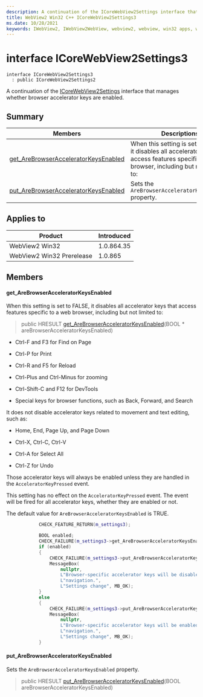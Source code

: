 ```yaml
---
description: A continuation of the ICoreWebView2Settings interface that manages whether browser accelerator keys are enabled.
title: WebView2 Win32 C++ ICoreWebView2Settings3
ms.date: 10/28/2021
keywords: IWebView2, IWebView2WebView, webview2, webview, win32 apps, win32, edge, ICoreWebView2, ICoreWebView2Controller, browser control, edge html, ICoreWebView2Settings3
---
```


# interface ICoreWebView2Settings3

```
interface ICoreWebView2Settings3
  : public ICoreWebView2Settings2
```

A continuation of the [ICoreWebView2Settings](icorewebview2settings.md) interface that manages whether browser accelerator keys are enabled.

## Summary

 Members                        | Descriptions
--------------------------------|---------------------------------------------
[get_AreBrowserAcceleratorKeysEnabled](#get_arebrowseracceleratorkeysenabled) | When this setting is set to FALSE, it disables all accelerator keys that access features specific to a web browser, including but not limited to:
[put_AreBrowserAcceleratorKeysEnabled](#put_arebrowseracceleratorkeysenabled) | Sets the `AreBrowserAcceleratorKeysEnabled` property.

## Applies to

Product                         | Introduced
--------------------------------|---------------------------------------------
WebView2 Win32            |    1.0.864.35
WebView2 Win32 Prerelease |    1.0.865

## Members

#### get_AreBrowserAcceleratorKeysEnabled

When this setting is set to FALSE, it disables all accelerator keys that access features specific to a web browser, including but not limited to:

> public HRESULT [get_AreBrowserAcceleratorKeysEnabled](#get_arebrowseracceleratorkeysenabled)(BOOL * areBrowserAcceleratorKeysEnabled)

* Ctrl-F and F3 for Find on Page

* Ctrl-P for Print

* Ctrl-R and F5 for Reload

* Ctrl-Plus and Ctrl-Minus for zooming

* Ctrl-Shift-C and F12 for DevTools

* Special keys for browser functions, such as Back, Forward, and Search

It does not disable accelerator keys related to movement and text editing, such as:

* Home, End, Page Up, and Page Down

* Ctrl-X, Ctrl-C, Ctrl-V

* Ctrl-A for Select All

* Ctrl-Z for Undo

Those accelerator keys will always be enabled unless they are handled in the `AcceleratorKeyPressed` event.

This setting has no effect on the `AcceleratorKeyPressed` event. The event will be fired for all accelerator keys, whether they are enabled or not.

The default value for `AreBrowserAcceleratorKeysEnabled` is TRUE.

```cpp
            CHECK_FEATURE_RETURN(m_settings3);

            BOOL enabled;
            CHECK_FAILURE(m_settings3->get_AreBrowserAcceleratorKeysEnabled(&enabled));
            if (enabled)
            {
                CHECK_FAILURE(m_settings3->put_AreBrowserAcceleratorKeysEnabled(FALSE));
                MessageBox(
                    nullptr,
                    L"Browser-specific accelerator keys will be disabled after the next "
                    L"navigation.",
                    L"Settings change", MB_OK);
            }
            else
            {
                CHECK_FAILURE(m_settings3->put_AreBrowserAcceleratorKeysEnabled(TRUE));
                MessageBox(
                    nullptr,
                    L"Browser-specific accelerator keys will be enabled after the next "
                    L"navigation.",
                    L"Settings change", MB_OK);
            }
```

#### put_AreBrowserAcceleratorKeysEnabled

Sets the `AreBrowserAcceleratorKeysEnabled` property.

> public HRESULT [put_AreBrowserAcceleratorKeysEnabled](#put_arebrowseracceleratorkeysenabled)(BOOL areBrowserAcceleratorKeysEnabled)

